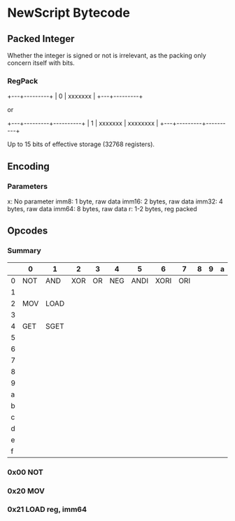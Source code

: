 # NewScript Bytecode

## Packed Integer

Whether the integer is signed or not is irrelevant, as the packing only concern itself with bits.

### RegPack

+---+---------+
| 0 | xxxxxxx |
+---+---------+

or

+---+---------+----------+
| 1 | xxxxxxx | xxxxxxxx |
+---+---------+----------+

Up to 15 bits of effective storage (32768 registers).

## Encoding

### Parameters

x:      No parameter
imm8:   1 byte, raw data
imm16:  2 bytes, raw data
imm32:  4 bytes, raw data
imm64:  8 bytes, raw data
r:      1-2 bytes, reg packed

## Opcodes

### Summary

|   |   0   |   1   |   2   |   3   |   4   |   5   |   6   |   7   |   8   |   9   |   a   |   b   |   c   |   d   |   e   |   f   |
|---|-------|-------|-------|-------|-------|-------|-------|-------|-------|-------|-------|-------|-------|-------|-------|-------|
| 0 |  NOT  |  AND  |  XOR  |  OR   |  NEG  | ANDI  | XORI  |  ORI  |       |       |       |       |       |       |       |       |
| 1 |       |       |       |       |       |       |       |       |       |       |       |       |       |       |       |       |
| 2 |  MOV  | LOAD  |       |       |       |       |       |       |       |       |       |       |       |       |       |       |
| 3 |       |       |       |       |       |       |       |       |       |       |       |       |       |       |       |       |
| 4 |  GET  | SGET  |       |       |       |       |       |       |       |       |       |       |       |       |       |       |
| 5 |       |       |       |       |       |       |       |       |       |       |       |       |       |       |       |       |
| 6 |       |       |       |       |       |       |       |       |       |       |       |       |       |       |       |       |
| 7 |       |       |       |       |       |       |       |       |       |       |       |       |       |       |       |       |
| 8 |       |       |       |       |       |       |       |       |       |       |       |       |       |       |       |       |
| 9 |       |       |       |       |       |       |       |       |       |       |       |       |       |       |       |       |
| a |       |       |       |       |       |       |       |       |       |       |       |       |       |       |       |       |
| b |       |       |       |       |       |       |       |       |       |       |       |       |       |       |       |       |
| c |       |       |       |       |       |       |       |       |       |       |       |       |       |       |       |       |
| d |       |       |       |       |       |       |       |       |       |       |       |       |       |       |       |       |
| e |       |       |       |       |       |       |       |       |       |       |       |       |       |       |       |       |
| f |       |       |       |       |       |       |       |       |       |       |       |       |       |       |       |       |

### 0x00 NOT

### 0x20 MOV

### 0x21 LOAD reg, imm64



